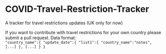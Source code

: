 # COVID-Travel-Restriction-Tracker
A tracker for travel restrictions updates (UK only for now)

If you want to contribute with travel restrictions for your own country please submit a pull request. 
Data format: <br>
  `"country_name":{
    "update_date":{
      "list1":{
        "country_name":"notes",
        [...]
      },
      [...]
    }
  }`
